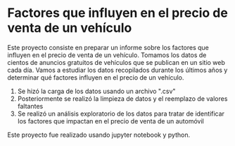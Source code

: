 # Factores que influyen en el precio de venta de un vehículo

Este proyecto consiste en preparar un informe sobre los factores que influyen en el precio de venta de un vehículo. Tomamos los datos de cientos de anuncios gratuitos de vehículos que se publican en un sitio web cada día. Vamos a estudiar los datos recopilados durante los últimos años y determinar qué factores influyen en el precio de un vehículo.

1. Se hizó la carga de los datos usando un archivo ".csv"
2. Posteriormente se realizó la limpieza de datos y el reemplazo de valores faltantes
3. Se realizó un análisis exploratorio de los datos para tratar de identificar los factores que impactan en el precio de venta de un automóvil

Este proyecto fue realizado usando jupyter notebook y python.